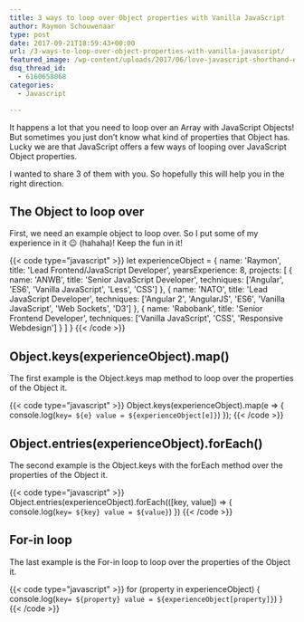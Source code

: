 ```yaml
---
title: 3 ways to loop over Object properties with Vanilla JavaScript
author: Raymon Schouwenaar
type: post
date: 2017-09-21T18:59:43+00:00
url: /3-ways-to-loop-over-object-properties-with-vanilla-javascript/
featured_image: /wp-content/uploads/2017/06/love-javascript-shorthand-else-statement.jpg
dsq_thread_id:
  - 6160658068
categories:
  - Javascript

---
```

It happens a lot that you need to loop over an Array with JavaScript Objects! But sometimes you just don’t know what kind of properties that Object has. Lucky we are that JavaScript offers a few ways of looping over JavaScript Object properties.

<!--more-->


I wanted to share 3 of them with you. So hopefully this will help you in the right direction.

## The Object to loop over

First, we need an example object to loop over. So I put some of my experience in it 😉 (hahaha)! Keep the fun in it!

{{< code type="javascript" >}}
let experienceObject = {
    name: 'Raymon',
    title: 'Lead Frontend/JavaScript Developer',
    yearsExperience: 8,
    projects: [
        {
            name: 'ANWB',
            title: 'Senior JavaScript Developer',
            techniques: ['Angular', 'ES6', 'Vanilla JavaScript', 'Less', 'CSS']
        },
        {
            name: 'NATO',
            title: 'Lead JavaScript Developer',
            techniques: ['Angular 2', 'AngularJS', 'ES6', 'Vanilla JavaScript', 'Web Sockets', 'D3']
        },
        {
            name: 'Rabobank',
            title: 'Senior Frontend Developer',
            techniques: ['Vanilla JavaScript', 'CSS', 'Responsive Webdesign']
        }
    ]
}
{{< /code >}}

## Object.keys(experienceObject).map()

The first example is the Object.keys map method to loop over the properties of the Object it.

{{< code type="javascript" >}}
Object.keys(experienceObject).map(e =&gt; {
    console.log(`key= ${e} value = ${experienceObject[e]}`)
});
{{< /code >}}

## Object.entries(experienceObject).forEach()

The second example is the Object.keys with the forEach method over the properties of the Object it.

{{< code type="javascript" >}}
Object.entries(experienceObject).forEach(([key, value]) =&gt; {
    console.log(`key= ${key} value = ${value}`)
})
{{< /code >}}

## For-in loop

The last example is the For-in loop to loop over the properties of the Object it.

{{< code type="javascript" >}}
for (property in experienceObject) {
  console.log(`key= ${property} value = ${experienceObject[property]}`)
}
{{< /code >}}
